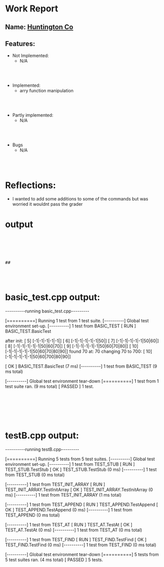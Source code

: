 
# Work Report

## Name: <ins> Huntington Co </ins>

## Features:

- Not Implemented:
  - N/A

<br><br>

- Implemented:
  - arry function manipulation

<br><br>

- Partly implemented:
  - N/A

<br><br>

- Bugs
  - N/A

<br><br>

# Reflections:

- I wanted to add some additions to some of the commands but was worried it wouldnt pass the grader

# **output**
<pre>
<br/><br/><br/><br/>
## 
</pre>


<br/><br/>

# basic_test.cpp output:
----------running basic_test.cpp---------


[==========] Running 1 test from 1 test suite.
[----------] Global test environment set-up.
[----------] 1 test from BASIC_TEST
[ RUN      ] BASIC_TEST.BasicTest


after init: [   5]
[-1|-1|-1|-1|-1|]
[   6]
[-1|-1|-1|-1|-1|50|]
[   7]
[-1|-1|-1|-1|-1|50|60|]
[   8]
[-1|-1|-1|-1|-1|50|60|70|]
[   9]
[-1|-1|-1|-1|-1|50|60|70|80|]
[  10]
[-1|-1|-1|-1|-1|50|60|70|80|90|]
found 70 at: 70
changing 70 to 700:
[  10]
[-1|-1|-1|-1|-1|50|60|700|80|90|]


[       OK ] BASIC_TEST.BasicTest (7 ms)
[----------] 1 test from BASIC_TEST (9 ms total)

[----------] Global test environment tear-down
[==========] 1 test from 1 test suite ran. (9 ms total)
[  PASSED  ] 1 test.
<pre>
<br/><br/><br/><br/>
</pre>
# testB.cpp output:
----------running testB.cpp---------


[==========] Running 5 tests from 5 test suites.
[----------] Global test environment set-up.
[----------] 1 test from TEST_STUB
[ RUN      ] TEST_STUB.TestStub
[       OK ] TEST_STUB.TestStub (0 ms)
[----------] 1 test from TEST_STUB (0 ms total)

[----------] 1 test from TEST_INIT_ARRAY
[ RUN      ] TEST_INIT_ARRAY.TestInitArray
[       OK ] TEST_INIT_ARRAY.TestInitArray (0 ms)
[----------] 1 test from TEST_INIT_ARRAY (1 ms total)

[----------] 1 test from TEST_APPEND
[ RUN      ] TEST_APPEND.TestAppend
[       OK ] TEST_APPEND.TestAppend (0 ms)
[----------] 1 test from TEST_APPEND (0 ms total)

[----------] 1 test from TEST_AT
[ RUN      ] TEST_AT.TestAt
[       OK ] TEST_AT.TestAt (0 ms)
[----------] 1 test from TEST_AT (0 ms total)

[----------] 1 test from TEST_FIND
[ RUN      ] TEST_FIND.TestFind
[       OK ] TEST_FIND.TestFind (0 ms)
[----------] 1 test from TEST_FIND (0 ms total)

[----------] Global test environment tear-down
[==========] 5 tests from 5 test suites ran. (4 ms total)
[  PASSED  ] 5 tests.
<pre>
<br/><br/><br/><br/>
</pre>


